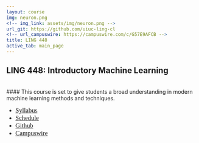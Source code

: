 ```yaml
---
layout: course
img: neuron.png
<!-- img_link: assets/img/neuron.png -->
url_git: https://github.com/uiuc-ling-cl
<!-- url_campuswire: https://campuswire.com/c/G57E9AFCB -->
title: LING 448
active_tab: main_page 
---
```


## LING 448: Introductory Machine Learning 
<br/>
#### This course is set to give students a broad understanding in modern machine learning methods and techniques.

* <span style="font-family:Papyrus; font-size:1.2em;">[Syllabus](syllabus.html)</span>
* <span style="font-family:Papyrus; font-size:1.2em;">[Schedule](schedule.html)</span>
* <span style="font-family:Papyrus; font-size:1.2em;">[Github](https://github.com/uiuc-ling-cl)</span>
* <span style="font-family:Papyrus; font-size:1.2em;">[Campuswire](https://campuswire.com/c/G65A39C90)</span>
